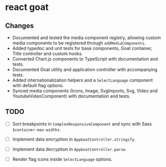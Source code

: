 # react goat

## Changes

- Documented and tested the media component registry, allowing custom media components to be registered through `addMediaComponents`.
- Added typedoc and unit tests for base components, Goat container, Title controller and custom hooks.
- Converted Chart.js components to TypeScript with documentation and tests.
- Documented Goat utility and application controller with accompanying tests.
- Added internationalization helpers and a `SelectLanguage` component with default flag options.
- Synced media components (Icons, Image, SvgImports, Svg, Video and YoutubeVideoComponent) with documentation and tests.

## TODO

- [ ] Sort breakpoints in `ComplexResponsiveComponent` and sync with Sass `$container-max-widths`.
- [ ] Implement data encryption in `AppGoatController.stringify`.
- [ ] Implement data decryption in `AppGoatController.parse`.
- [ ] Render flag icons inside `SelectLanguage` options.


